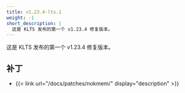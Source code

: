 ```yaml
---
title: v1.23.4-lts.1
weight: -1
short_description: |
  这是 KLTS 发布的第一个 v1.23.4 修复版本。
---
```


这是 KLTS 发布的第一个 v1.23.4 修复版本。

## 补丁

- {{< link url="/docs/patches/nokmem/" display="description" >}}
